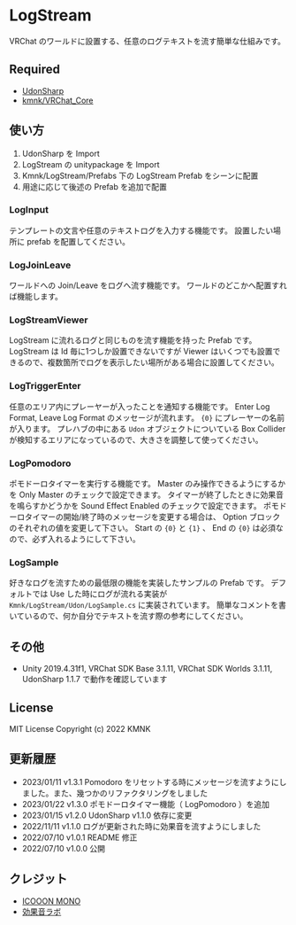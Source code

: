 # LogStream
VRChat のワールドに設置する、任意のログテキストを流す簡単な仕組みです。

## Required
- [UdonSharp](vrchat-community/UdonSharp)
- [kmnk/VRChat_Core](https://github.com/kmnk/VRChat_Core)

## 使い方
1. UdonSharp を Import
2. LogStream の unitypackage を Import
3. Kmnk/LogStream/Prefabs 下の LogStream Prefab をシーンに配置
4. 用途に応じて後述の Prefab を追加で配置

### LogInput
テンプレートの文言や任意のテキストログを入力する機能です。
設置したい場所に prefab を配置してください。

### LogJoinLeave
ワールドへの Join/Leave をログへ流す機能です。
ワールドのどこかへ配置すれば機能します。

### LogStreamViewer
LogStream に流れるログと同じものを流す機能を持った Prefab です。
LogStream は Id 毎に1つしか設置できないですが Viewer はいくつでも設置できるので、複数箇所でログを表示したい場所がある場合に設置してください。

### LogTriggerEnter
任意のエリア内にプレーヤーが入ったことを通知する機能です。
Enter Log Format, Leave Log Format のメッセージが流れます。 `{0}` にプレーヤーの名前が入ります。
プレハブの中にある `Udon` オブジェクトについている Box Collider が検知するエリアになっているので、大きさを調整して使ってください。

### LogPomodoro
ポモドーロタイマーを実行する機能です。
Master のみ操作できるようにするかを Only Master のチェックで設定できます。
タイマーが終了したときに効果音を鳴らすかどうかを Sound Effect Enabled のチェックで設定できます。
ポモドーロタイマーの開始/終了時のメッセージを変更する場合は、 Option ブロックのそれぞれの値を変更して下さい。
Start の `{0}` と `{1}` 、 End の `{0}` は必須なので、必ず入れるようにして下さい。

### LogSample
好きなログを流すための最低限の機能を実装したサンプルの Prefab です。
デフォルトでは Use した時にログが流れる実装が `Kmnk/LogStream/Udon/LogSample.cs` に実装されています。
簡単なコメントを書いているので、何か自分でテキストを流す際の参考にしてください。


## その他
- Unity 2019.4.31f1, VRChat SDK Base 3.1.11, VRChat SDK Worlds 3.1.11, UdonSharp 1.1.7 で動作を確認しています

## License
MIT License
Copyright (c) 2022 KMNK

## 更新履歴
- 2023/01/11 v1.3.1 Pomodoro をリセットする時にメッセージを流すようにしました。また、幾つかのリファクタリングをしました
- 2023/01/22 v1.3.0 ポモドーロタイマー機能（ LogPomodoro ）を追加
- 2023/01/15 v1.2.0 UdonSharp v1.1.0 依存に変更
- 2022/11/11 v1.1.0 ログが更新された時に効果音を流すようにしました
- 2022/07/10 v1.0.1 README 修正
- 2022/07/10 v1.0.0 公開

## クレジット
- [ICOOON MONO](https://icooon-mono.com/)
- [効果音ラボ](https://soundeffect-lab.info/)

